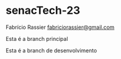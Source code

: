 # senacTech-23

Fabrício Rassier
fabriciorassier@gmail.com

Esta é a branch principal

Esta é a branch de desenvolvimento


